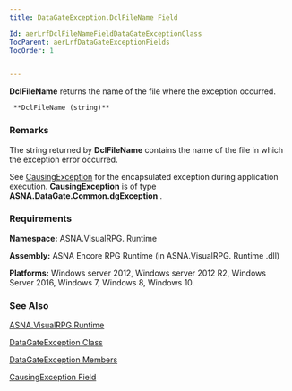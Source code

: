 ```yaml
---
title: DataGateException.DclFileName Field

Id: aerLrfDclFileNameFieldDataGateExceptionClass
TocParent: aerLrfDataGateExceptionFields
TocOrder: 1


---
```


**DclFileName** returns the name of the file where the exception occurred. 

```
 **DclFileName (string)**     
```

### Remarks
The string returned by **DclFileName** contains the name of the file in which the exception error occurred. 

See [CausingException](aerLrfCausingExceptionMethodDataGateExceptionClass.html) for the encapsulated exception during application execution. **CausingException** is of type **ASNA.DataGate.Common.dgException** . 

### Requirements
**Namespace:** ASNA.VisualRPG. Runtime 

**Assembly:** ASNA Encore RPG Runtime (in ASNA.VisualRPG. Runtime .dll) 

**Platforms:** Windows server 2012, Windows server 2012 R2, Windows Server 2016, Windows 7, Windows 8, Windows 10. 

### See Also
[ASNA.VisualRPG.Runtime](aerLrfRuntimeNamespace.html)

[DataGateException Class](aerLrfDataGateExceptionClass.html)

[DataGateException Members](aerLrfDataGateExceptionMembers.html)

[CausingException Field](aerLrfCausingExceptionMethodDataGateExceptionClass.html) 
